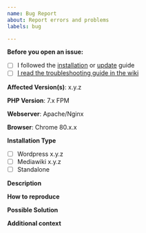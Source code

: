 ```yaml
---
name: Bug Report
about: Report errors and problems
labels: bug

---
```


**Before you open an issue:**

- [ ] I followed the [installation](https://github.com/Open-Web-Analytics/Open-Web-Analytics/wiki/Installation) or [update](https://github.com/Open-Web-Analytics/Open-Web-Analytics/wiki/Updating) guide
- [ ] [I read the troubleshooting guide in the wiki](https://github.com/Open-Web-Analytics/Open-Web-Analytics/wiki/Troubleshooting) 

**Affected Version(s)**: x.y.z

**PHP Version**: 7.x FPM

**Webserver**: Apache/Nginx

**Browser**: Chrome 80.x.x

**Installation Type**

<!-- Please write the version behind your installation type if you are using an plugin -->

- [ ] Wordpress x.y.z
- [ ] Mediawiki x.y.z
- [ ] Standalone

**Description**  
<!-- A clear and concise description of the problem. -->

**How to reproduce**  


**Possible Solution**  
<!--- Optional: only if you have suggestions on a fix/reason for the bug -->

**Additional context**  
<!-- Optional: any other context about the problem: log messages, screenshots, etc. -->